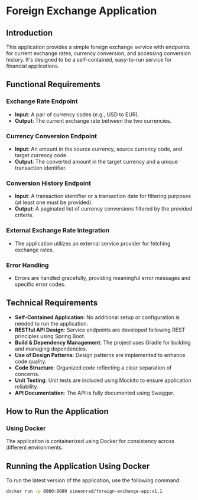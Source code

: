 # Foreign Exchange Application

## Introduction
This application provides a simple foreign exchange service with endpoints for current exchange rates, currency conversion, and accessing conversion history. It's designed to be a self-contained, easy-to-run service for financial applications.

## Functional Requirements

### Exchange Rate Endpoint
- **Input**: A pair of currency codes (e.g., USD to EUR).
- **Output**: The current exchange rate between the two currencies.

### Currency Conversion Endpoint
- **Input**: An amount in the source currency, source currency code, and target currency code.
- **Output**: The converted amount in the target currency and a unique transaction identifier.

### Conversion History Endpoint
- **Input**: A transaction identifier or a transaction date for filtering purposes (at least one must be provided).
- **Output**: A paginated list of currency conversions filtered by the provided criteria.

### External Exchange Rate Integration
- The application utilizes an external service provider for fetching exchange rates.

### Error Handling
- Errors are handled gracefully, providing meaningful error messages and specific error codes.

## Technical Requirements

- **Self-Contained Application**: No additional setup or configuration is needed to run the application.
- **RESTful API Design**: Service endpoints are developed following REST principles using Spring Boot.
- **Build & Dependency Management**: The project uses Gradle for building and managing dependencies.
- **Use of Design Patterns**: Design patterns are implemented to enhance code quality.
- **Code Structure**: Organized code reflecting a clear separation of concerns.
- **Unit Testing**: Unit tests are included using Mockito to ensure application reliability.
- **API Documentation**: The API is fully documented using Swagger.

## How to Run the Application

### Using Docker

The application is containerized using Docker for consistency across different environments.

## Running the Application Using Docker

To run the latest version of the application, use the following command:

```sh
docker run -p 8080:8080 simeonrad/foreign-exchange-app:v1.1